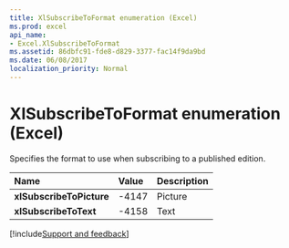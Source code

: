 ```yaml
---
title: XlSubscribeToFormat enumeration (Excel)
ms.prod: excel
api_name:
- Excel.XlSubscribeToFormat
ms.assetid: 86dbfc91-fde8-d829-3377-fac14f9da9bd
ms.date: 06/08/2017
localization_priority: Normal
---
```



# XlSubscribeToFormat enumeration (Excel)

Specifies the format to use when subscribing to a published edition.



|Name|Value|Description|
|:-----|:-----|:-----|
| **xlSubscribeToPicture**|-4147|Picture|
| **xlSubscribeToText**|-4158|Text|

[!include[Support and feedback](~/includes/feedback-boilerplate.md)]
